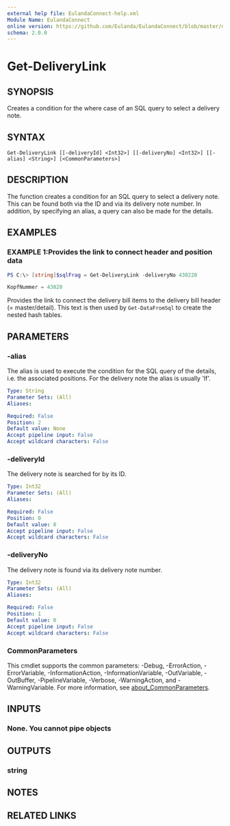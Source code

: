```yaml
---
external help file: EulandaConnect-help.xml
Module Name: EulandaConnect
online version: https://github.com/Eulanda/EulandaConnect/blob/master/docs/Get-DeliveryLink.md
schema: 2.0.0
---
```


# Get-DeliveryLink

## SYNOPSIS
Creates a condition for the where case of an SQL query to select a delivery note.

## SYNTAX

```
Get-DeliveryLink [[-deliveryId] <Int32>] [[-deliveryNo] <Int32>] [[-alias] <String>] [<CommonParameters>]
```

## DESCRIPTION
The function creates a condition for an SQL query to select a delivery note. This can be found both via the ID and via its delivery note number. In addition, by specifying an alias, a query can also be made for the details.

## EXAMPLES

### EXAMPLE 1:Provides the link to connect header and position data
```powershell
PS C:\> [string]$sqlFrag = Get-DeliveryLink -deliveryNo 430220
```

```sql
KopfNummer = 43020
```

Provides the link to connect the delivery bill items to the delivery bill header (= master/detail). This text is then used by `Get-DataFromSql` to create the nested hash tables.

## PARAMETERS

### -alias
The alias is used to execute the condition for the SQL query of the details, i.e. the associated positions. For the delivery note the alias is usually 'lf'.

```yaml
Type: String
Parameter Sets: (All)
Aliases:

Required: False
Position: 2
Default value: None
Accept pipeline input: False
Accept wildcard characters: False
```

### -deliveryId
The delivery note is searched for by its ID.

```yaml
Type: Int32
Parameter Sets: (All)
Aliases:

Required: False
Position: 0
Default value: 0
Accept pipeline input: False
Accept wildcard characters: False
```

### -deliveryNo
The delivery note is found via its delivery note number.

```yaml
Type: Int32
Parameter Sets: (All)
Aliases:

Required: False
Position: 1
Default value: 0
Accept pipeline input: False
Accept wildcard characters: False
```

### CommonParameters
This cmdlet supports the common parameters: -Debug, -ErrorAction, -ErrorVariable, -InformationAction, -InformationVariable, -OutVariable, -OutBuffer, -PipelineVariable, -Verbose, -WarningAction, and -WarningVariable. For more information, see [about_CommonParameters](http://go.microsoft.com/fwlink/?LinkID=113216).

## INPUTS

### None. You cannot pipe objects
## OUTPUTS

### string
## NOTES

## RELATED LINKS
